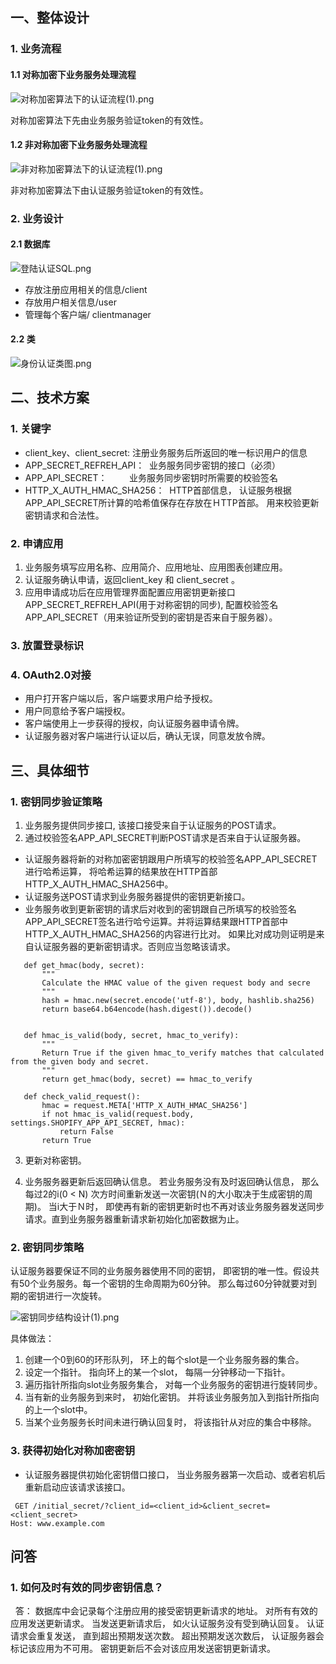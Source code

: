 ## 一、整体设计
### 1. 业务流程
#### 1.1 对称加密下业务服务处理流程

![对称加密算法下的认证流程(1).png](http://upload-images.jianshu.io/upload_images/1803273-6132291953978c58.png?imageMogr2/auto-orient/strip%7CimageView2/2/w/1240)

对称加密算法下先由业务服务验证token的有效性。

#### 1.2 非对称加密下业务服务处理流程
![非对称加密算法下的认证流程(1).png](http://upload-images.jianshu.io/upload_images/1803273-56822b9b34f4d982.png?imageMogr2/auto-orient/strip%7CimageView2/2/w/1240)

非对称加密算法下由认证服务验证token的有效性。

### 2. 业务设计
#### 2.1 数据库
![登陆认证SQL.png](http://upload-images.jianshu.io/upload_images/1803273-3343019d76fdf97c.png?imageMogr2/auto-orient/strip%7CimageView2/2/w/1240)

 * 存放注册应用相关的信息/client
 * 存放用户相关信息/user
 * 管理每个客户端/ clientmanager

#### 2.2 类

![身份认证类图.png](http://upload-images.jianshu.io/upload_images/1803273-d6e5307aa187efa0.png?imageMogr2/auto-orient/strip%7CimageView2/2/w/1240)

## 二、技术方案
### 1. 关键字 
 * client_key、client_secret: 注册业务服务后所返回的唯一标识用户的信息
 * APP_SECRET_REFREH_API：  业务服务同步密钥的接口（必须）
 * APP_API_SECRET：         业务服务同步密钥时所需要的校验签名
 * HTTP_X_AUTH_HMAC_SHA256：  HTTP首部信息， 认证服务根据APP_API_SECRET所计算的哈希值保存在存放在ＨTTP首部。 用来校验更新密钥请求和合法性。
 
### 2. 申请应用
 1. 业务服务填写应用名称、应用简介、应用地址、应用图表创建应用。
 2. 认证服务确认申请，返回client_key 和 client_secret 。
 3. 应用申请成功后在应用管理界面配置应用密钥更新接口APP_SECRET_REFREH_API(用于对称密钥的同步), 配置校验签名APP_API_SECRET（用来验证所受到的密钥是否来自于服务器）。
### 3. 放置登录标识
### 4. OAuth2.0对接
 * 用户打开客户端以后，客户端要求用户给予授权。
 * 用户同意给予客户端授权。
 * 客户端使用上一步获得的授权，向认证服务器申请令牌。
 * 认证服务器对客户端进行认证以后，确认无误，同意发放令牌。
 
## 三、具体细节


### 1. 密钥同步验证策略

1. 业务服务提供同步接口, 该接口接受来自于认证服务的POST请求。
2. 通过校验签名APP_API_SECRET判断POST请求是否来自于认证服务器。
  * 认证服务器将新的对称加密密钥跟用户所填写的校验签名APP_API_SECRET进行哈希运算， 将哈希运算的结果放在HTTP首部HTTP_X_AUTH_HMAC_SHA256中。
  * 认证服务送POST请求到业务服务器提供的密钥更新接口。 
  * 业务服务收到更新密钥的请求后对收到的密钥跟自己所填写的校验签名APP_API_SECRET签名进行哈兮运算。并将运算结果跟HTTP首部中HTTP_X_AUTH_HMAC_SHA256的内容进行比对。 如果比对成功则证明是来自认证服务器的更新密钥请求。否则应当忽略该请求。
 
 ```
    def get_hmac(body, secret):
        """
        Calculate the HMAC value of the given request body and secre
        """
        hash = hmac.new(secret.encode('utf-8'), body, hashlib.sha256)
        return base64.b64encode(hash.digest()).decode()


    def hmac_is_valid(body, secret, hmac_to_verify):
        """
        Return True if the given hmac_to_verify matches that calculated from the given body and secret.
        """
        return get_hmac(body, secret) == hmac_to_verify

    def check_valid_request():
        hmac = request.META['HTTP_X_AUTH_HMAC_SHA256']
        if not hmac_is_valid(request.body, settings.SHOPIFY_APP_API_SECRET, hmac):
            return False
        return True
  ```
    
3. 更新对称密钥。

4. 业务服务器更新后返回确认信息。 若业务服务没有及时返回确认信息， 那么每过2的i(0 < N) 次方时间重新发送一次密钥(Ｎ的大小取决于生成密钥的周期)。 当i大于Ｎ时， 即使再有新的密钥更新时也不再对该业务服务器发送同步请求。直到业务服务器重新请求新初始化加密数据为止。

### 2. 密钥同步策略
认证服务器要保证不同的业务服务器使用不同的密钥， 即密钥的唯一性。假设共有50个业务服务。每一个密钥的生命周期为60分钟。
那么每过60分钟就要对到期的密钥进行一次旋转。

![密钥同步结构设计(1).png](http://upload-images.jianshu.io/upload_images/1803273-4c57de87405e580b.png?imageMogr2/auto-orient/strip%7CimageView2/2/w/1240)

具体做法：
1. 创建一个0到60的环形队列， 环上的每个slot是一个业务服务器的集合。
2. 设定一个指针。 指向环上的某一个slot， 每隔一分钟移动一下指针。
3. 遍历指针所指向slot业务服务集合， 对每一个业务服务的密钥进行旋转同步。
4. 当有新的业务服务到来时， 初始化密钥。 并将该业务服务加入到指针所指向的上一个slot中。
5. 当某个业务服务长时间未进行确认回复时， 将该指针从对应的集合中移除。

### 3. 获得初始化对称加密密钥
 * 认证服务器提供初始化密钥借口接口， 当业务服务器第一次启动、或者宕机后重新启动应该请求该接口。
 
  ```
  GET /initial_secret/?client_id=<client_id>&client_secret=<client_secret>
  Host: www.example.com
  ```
 
 ## 问答
 ### 1. 如何及时有效的同步密钥信息？
   答： 数据库中会记录每个注册应用的接受密钥更新请求的地址。 对所有有效的应用发送更新请求。 当发送更新请求后， 如火认证服务没有受到确认回复。 认证请求会重复发送， 直到超出预期发送次数。 超出预期发送次数后， 认证服务器会标记该应用为不可用。 密钥更新后不会对该应用发送密钥更新请求。
